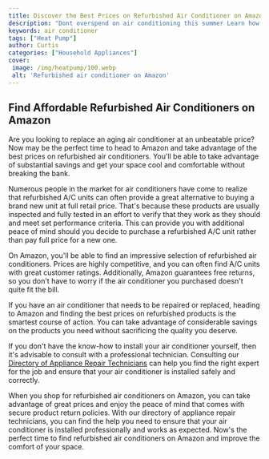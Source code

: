```yaml
---
title: Discover the Best Prices on Refurbished Air Conditioner on Amazon
description: "Dont overspend on air conditioning this summer Learn how to find the best prices on refurbished air conditioners on Amazon and beat the heat without breaking the bank"
keywords: air conditioner
tags: ["Heat Pump"]
author: Curtis
categories: ["Household Appliances"]
cover: 
 image: /img/heatpump/100.webp
 alt: 'Refurbished air conditioner on Amazon'
---
```

## Find Affordable Refurbished Air Conditioners on Amazon

Are you looking to replace an aging air conditioner at an unbeatable price? Now may be the perfect time to head to Amazon and take advantage of the best prices on refurbished air conditioners. You'll be able to take advantage of substantial savings and get your space cool and comfortable without breaking the bank. 

Numerous people in the market for air conditioners have come to realize that refurbished A/C units can often provide a great alternative to buying a brand new unit at full retail price. That's because these products are usually inspected and fully tested in an effort to verify that they work as they should and meet set performance criteria. This can provide you with additional peace of mind should you decide to purchase a refurbished A/C unit rather than pay full price for a new one.

On Amazon, you'll be able to find an impressive selection of refurbished air conditioners. Prices are highly competitive, and you can often find A/C units with great customer ratings. Additionally, Amazon guarantees free returns, so you don't have to worry if the air conditioner you purchased doesn't quite fit the bill.

If you have an air conditioner that needs to be repaired or replaced, heading to Amazon and finding the best prices on refurbished products is the smartest course of action. You can take advantage of considerable savings on the products you need without sacrificing the quality you deserve. 

If you don't have the know-how to install your air conditioner yourself, then it's advisable to consult with a professional technician. Consulting our [Directory of Appliance Repair Technicians](./pages/appliance-repair-technicians) can help you find the right expert for the job and ensure that your air conditioner is installed safely and correctly.

When you shop for refurbished air conditioners on Amazon, you can take advantage of great prices and enjoy the peace of mind that comes with secure product return policies. With our directory of appliance repair technicians, you can find the help you need to ensure that your air conditioner is installed professionally and works as expected. Now's the perfect time to find refurbished air conditioners on Amazon and improve the comfort of your space.
